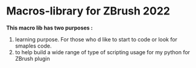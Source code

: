 # Macros-library for ZBrush 2022

__This macro lib has two purposes :__

 1. learning purpose. For those who d like to start to code or look for smaples code.
 2. to help build a wide range of type of scripting usage for my python for ZBrush plugin
